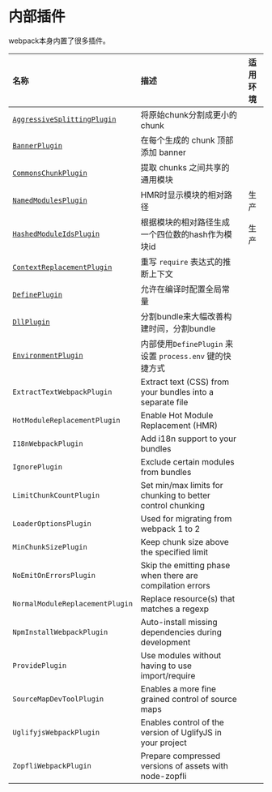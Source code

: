 # 内部插件

webpack本身内置了很多插件。

| 名称 | 描述 | 适用环境 |
| :--- | :--- | :---: |
| [`AggressiveSplittingPlugin`](//Plugins/internal/AggressiveSplittingPlugin.md) | 将原始chunk分割成更小的chunk |  |
| [`BannerPlugin`](/Plugins/internal/BannerPlugin.md) | 在每个生成的 chunk 顶部添加 banner |  |
| [`CommonsChunkPlugin`](/Plugins/internal/CommonsChunkPlugin.md) | 提取 chunks 之间共享的通用模块 |  |
| [`NamedModulesPlugin`](/Plugins/internal/NamedModulesPlugin.md) | HMR时显示模块的相对路径 | 生产 |
| [`HashedModuleIdsPlugin`](/Plugins/internal/HashedModuleIdsPlugin.md) | 根据模块的相对路径生成一个四位数的hash作为模块id | 生产 |
| [`ContextReplacementPlugin`](/Plugins/internal/ContextReplacementPlugin.md) | 重写 `require` 表达式的推断上下文 |  |
| [`DefinePlugin`](/Plugins/internal/DefinePlugin.md) | 允许在编译时配置全局常量 |  |
| [`DllPlugin`](/Plugins/internal/DllPlugin.md) | 分割bundle来大幅改善构建时间，分割bundle |  |
| [`EnvironmentPlugin`](/Plugins/internal/EnvironmentPlugin.md) | 内部使用`DefinePlugin` 来设置 `process.env` 键的快捷方式 |  |
| `ExtractTextWebpackPlugin` | Extract text \(CSS\) from your bundles into a separate file |  |
| `HotModuleReplacementPlugin` | Enable Hot Module Replacement \(HMR\) |  |
| `I18nWebpackPlugin` | Add i18n support to your bundles |  |
| `IgnorePlugin` | Exclude certain modules from bundles |  |
| `LimitChunkCountPlugin` | Set min/max limits for chunking to better control chunking |  |
| `LoaderOptionsPlugin` | Used for migrating from webpack 1 to 2 |  |
| `MinChunkSizePlugin` | Keep chunk size above the specified limit |  |
| `NoEmitOnErrorsPlugin` | Skip the emitting phase when there are compilation errors |  |
| `NormalModuleReplacementPlugin` | Replace resource\(s\) that matches a regexp |  |
| `NpmInstallWebpackPlugin` | Auto-install missing dependencies during development |  |
| `ProvidePlugin` | Use modules without having to use import/require |  |
| `SourceMapDevToolPlugin` | Enables a more fine grained control of source maps |  |
| `UglifyjsWebpackPlugin` | Enables control of the version of UglifyJS in your project |  |
| `ZopfliWebpackPlugin` | Prepare compressed versions of assets with node-zopfli |  |



